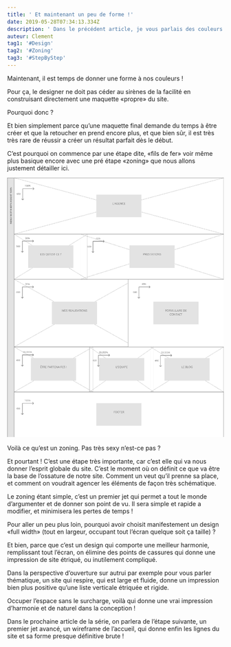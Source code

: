 ```yaml
---
title: ' Et maintenant un peu de forme !'
date: 2019-05-28T07:34:13.334Z
description: ' Dans le précédent article, je vous parlais des couleurs comme possible première étape de travail une fois les besoins et les premières informations récoltées. Cette étape nous donne déjà une ligne directrice et parfois un peu d’inspiration pour la suite.'
auteur: Clement
tag1: '#Design'
tag2: '#Zoning'
tag3: '#StepByStep'
---
```

Maintenant, il est temps de donner une forme à nos couleurs !



Pour ça, le designer ne doit pas céder au sirènes de la facilité en construisant directement une maquette «propre» du site.

Pourquoi donc ?

Et bien simplement parce qu’une maquette final demande du temps à être créer et que la retoucher en prend encore plus, et que bien sûr, il est très très rare de réussir a créer un résultat parfait dès le début.

C’est pourquoi on commence par une étape dite, «fils de fer» voir même plus basique encore avec une pré étape «zoning» que nous allons justement détailler ici.



![Zoning](./ZoningImage.png)



Voilà ce qu’est un zoning. Pas très sexy n’est-ce pas ?

Et pourtant ! C’est une étape très importante, car c’est elle qui va nous donner l’esprit globale du site. C’est le moment où on définit ce que va être la base de l’ossature de notre site. Comment un veut qu’il prenne sa place, et comment on voudrait agencer les éléments de façon très schématique.

Le zoning étant simple, c’est un premier jet qui permet a tout le monde d’argumenter et de donner son point de vu. Il sera simple et rapide a modifier, et minimisera les pertes de temps !



Pour aller un peu plus loin, pourquoi avoir choisit manifestement un design «full width» (tout en largeur, occupant tout l’écran quelque soit ça taille) ?

Et bien, parce que c’est un design qui comporte une meilleur harmonie, remplissant tout l’écran, on élimine des points de cassures qui donne une impression de site étriqué, ou inutilement compliqué.

Dans la perspective d’ouverture sur autrui par exemple pour vous parler thématique, un site qui respire, qui est large et fluide, donne un impression bien plus positive qu’une liste verticale étriquée et rigide.



Occuper l’espace sans le surcharge, voilà qui donne une vrai impression d’harmonie et de naturel dans la conception !



Dans le prochaine article de la série, on parlera de l’étape suivante, un premier jet avancé, un wireframe de l’accueil, qui donne enfin les lignes du site et sa forme presque définitive brute !
